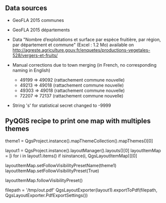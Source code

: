 ## Data sources

* GeoFLA 2015 communes
* GeoFLA 2015 départements

* Data "Nombre d’exploitations et surface par espèce fruitière, par région, par département et commune" (Excel : 1.2 Mo) available on http://agreste.agriculture.gouv.fr/enquetes/productions-vegetales-528/vergers-et-fruits/

* Manual corrections due to town merging (in French, no corresponding naming in English)

  * 49199 => 49092 (rattachement commune nouvelle)
  * 49213 => 49018 (rattachement commune nouvelle)
  * 49303 => 49018 (rattachement commune nouvelle)
  * 72207 => 72137 (rattachement commune nouvelle)

* String 's' for statistical secret changed to -9999

## PyQGIS recipe to print one map with multiples themes

theme1 = QgsProject.instance().mapThemeCollection().mapThemes()[0]

layout1 = QgsProject.instance().layoutManager().layouts()[0]
layoutItemMap = [i for i in layout1.items() if isinstance(i, QgsLayoutItemMap)][0]

layoutItemMap.setFollowVisibilityPresetName(theme1)
layoutItemMap.setFollowVisibilityPreset(True)

layoutItemMap.followVisibilityPreset()

filepath = '/tmp/out.pdf'
QgsLayoutExporter(layout1).exportToPdf(filepath, QgsLayoutExporter.PdfExportSettings())

